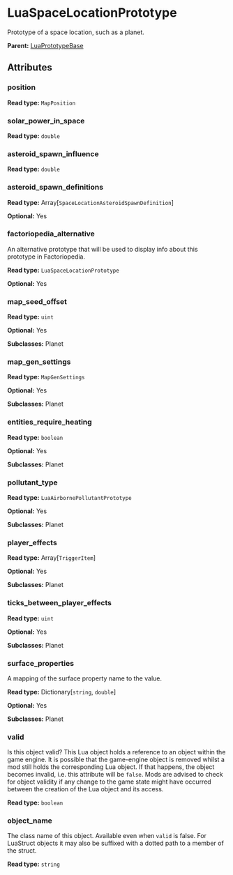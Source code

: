 # LuaSpaceLocationPrototype

Prototype of a space location, such as a planet.

**Parent:** [LuaPrototypeBase](LuaPrototypeBase.md)

## Attributes

### position

**Read type:** `MapPosition`

### solar_power_in_space

**Read type:** `double`

### asteroid_spawn_influence

**Read type:** `double`

### asteroid_spawn_definitions

**Read type:** Array[`SpaceLocationAsteroidSpawnDefinition`]

**Optional:** Yes

### factoriopedia_alternative

An alternative prototype that will be used to display info about this prototype in Factoriopedia.

**Read type:** `LuaSpaceLocationPrototype`

**Optional:** Yes

### map_seed_offset

**Read type:** `uint`

**Optional:** Yes

**Subclasses:** Planet

### map_gen_settings

**Read type:** `MapGenSettings`

**Optional:** Yes

**Subclasses:** Planet

### entities_require_heating

**Read type:** `boolean`

**Optional:** Yes

**Subclasses:** Planet

### pollutant_type

**Read type:** `LuaAirbornePollutantPrototype`

**Optional:** Yes

**Subclasses:** Planet

### player_effects

**Read type:** Array[`TriggerItem`]

**Optional:** Yes

**Subclasses:** Planet

### ticks_between_player_effects

**Read type:** `uint`

**Optional:** Yes

**Subclasses:** Planet

### surface_properties

A mapping of the surface property name to the value.

**Read type:** Dictionary[`string`, `double`]

**Optional:** Yes

**Subclasses:** Planet

### valid

Is this object valid? This Lua object holds a reference to an object within the game engine. It is possible that the game-engine object is removed whilst a mod still holds the corresponding Lua object. If that happens, the object becomes invalid, i.e. this attribute will be `false`. Mods are advised to check for object validity if any change to the game state might have occurred between the creation of the Lua object and its access.

**Read type:** `boolean`

### object_name

The class name of this object. Available even when `valid` is false. For LuaStruct objects it may also be suffixed with a dotted path to a member of the struct.

**Read type:** `string`

